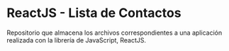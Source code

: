 # ReactJS - Lista de Contactos
Repositorio que almacena los archivos correspondientes a una aplicación realizada con la librería de JavaScript, ReactJS.
